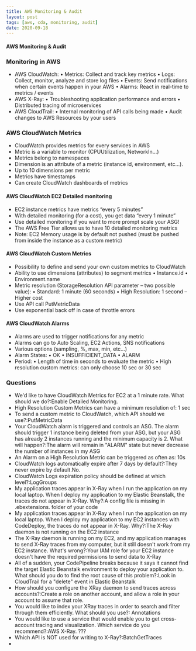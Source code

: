 ```yaml
---
title: AWS Monitoring & Audit
layout: post
tags: [aws, cda, monitoring, audit]
date: 2020-09-18
---
```

#### AWS Monitoring & Audit
### Monitoring in AWS
- AWS CloudWatch:
• Metrics: Collect and track key metrics
• Logs: Collect, monitor, analyze and store log files
• Events: Send notifications when certain events happen in your AWS
• Alarms: React in real-time to metrics / events
- AWS X-Ray:
• Troubleshooting application performance and errors
• Distributed tracing of microservices
- AWS CloudTrail:
• Internal monitoring of API calls being made
• Audit changes to AWS Resources by your users
### AWS CloudWatch Metrics
- CloudWatch provides metrics for every services in AWS
- Metric is a variable to monitor (CPUUtilization, NetworkIn…)
- Metrics belong to namespaces
- Dimension is an attribute of a metric (instance id, environment, etc…).
- Up to 10 dimensions per metric
- Metrics have timestamps
- Can create CloudWatch dashboards of metrics
#### AWS CloudWatch EC2 Detailed monitoring
- EC2 instance metrics have metrics “every 5 minutes”
- With detailed monitoring (for a cost), you get data “every 1 minute”
- Use detailed monitoring if you want to more prompt scale your ASG!
- The AWS Free Tier allows us to have 10 detailed monitoring metrics
- Note: EC2 Memory usage is by default not pushed (must be pushed
from inside the instance as a custom metric)
#### AWS CloudWatch Custom Metrics
- Possibility to define and send your own custom metrics to CloudWatch
- Ability to use dimensions (attributes) to segment metrics
• Instance.id
• Environment.name
- Metric resolution (StorageResolution API parameter – two possible value):
• Standard: 1 minute (60 seconds)
• High Resolution: 1 second – Higher cost
- Use API call PutMetricData
- Use exponential back off in case of throttle errors
#### AWS CloudWatch Alarms
- Alarms are used to trigger notifications for any metric
- Alarms can go to Auto Scaling, EC2 Actions, SNS notifications
- Various options (sampling, %, max, min, etc…)
- Alarm States:
• OK
• INSUFFICIENT_DATA
• ALARM
- Period:
• Length of time in seconds to evaluate the metric
• High resolution custom metrics: can only choose 10 sec or 30 sec
### Questions
- We'd like to have CloudWatch Metrics for EC2 at a 1 minute rate. What should we do?:Enable Detailed Monitoring.
- High Resolution Custom Metrics can have a minimum resolution of: 1 sec
- To send a custom metric to CloudWatch, which API should we use?:PutMetricData
- Your CloudWatch alarm is triggered and controls an ASG. The alarm should trigger 1 instance being deleted from your ASG, but your ASG has already 2 instances running and the minimum capacity is 2. What will happen?:The alarm will remain in "ALARM" state but never decrease the number of instances in my ASG
- An Alarm on a High Resolution Metric can be triggered as often as: 10s
- CloudWatch logs automatically expire after 7 days by default?:They never expire by default.No.
- CloudWatch Logs expiration policy should be defined at which level?:LogGroups
- My application traces appear in X-Ray when I run the application on my local laptop. When I deploy my application to my Elastic Beanstalk, the traces do not appear in X-Ray. Why?:A config file is missing in .ebextensions. folder of your code
- My application traces appear in X-Ray when I run the application on my local laptop. When I deploy my application to my EC2 instances with CodeDeploy, the traces do not appear in X-Ray. Why?:The X-Ray daemon is not running on the EC2 instance 
- The X-Ray daemon is running on my EC2, and my application manages to send X-Ray traces from my computer, but it still doesn't work from my EC2 instance. What's wrong?:Your IAM role for your EC2 instance doesn't have the required permissions to send data to X-Ray
- All of a sudden, your CodePipeline breaks because it says it cannot find the target Elastic Beanstalk environment to deploy your application to. What should you do to find the root cause of this problem?:Look in CloudTrail for a "delete" event in Elastic Beanstalk
- How should you configure the XRay daemon to send traces across accounts?:Create a role on another account, and allow a role in your account to assume that role.
- You would like to index your XRay traces in order to search and filter through them efficiently. What should you use?: Annotations
- You would like to use a service that would enable you to get cross-account tracing and visualization. Which service do you recommend?:AWS X-Ray. ???
- Which API is NOT used for writing to X-Ray?:BatchGetTraces 
- 
